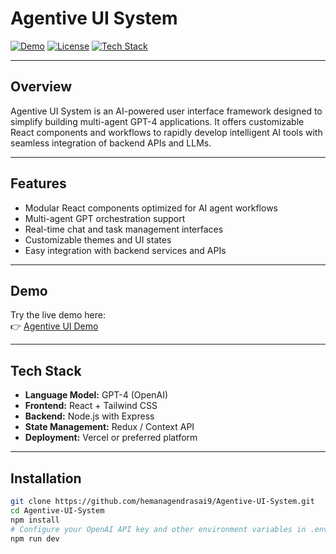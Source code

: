 # Agentive UI System

[![Demo](https://img.shields.io/badge/Demo-Online-blue)](https://claude.ai/public/artifacts/6205a47c-3488-4119-a0a0-df5436ee48f1)
[![License](https://img.shields.io/badge/License-MIT-green)](LICENSE)
[![Tech Stack](https://img.shields.io/badge/Tech-GPT4%20|%20React%20|%20Node.js-blue)]()

---

## Overview

Agentive UI System is an AI-powered user interface framework designed to simplify building multi-agent GPT-4 applications. It offers customizable React components and workflows to rapidly develop intelligent AI tools with seamless integration of backend APIs and LLMs.

---

## Features

- Modular React components optimized for AI agent workflows  
- Multi-agent GPT orchestration support  
- Real-time chat and task management interfaces  
- Customizable themes and UI states  
- Easy integration with backend services and APIs  

---

## Demo

Try the live demo here:  
👉 [Agentive UI Demo](https://claude.ai/public/artifacts/6205a47c-3488-4119-a0a0-df5436ee48f1)

---

## Tech Stack

- **Language Model:** GPT-4 (OpenAI)  
- **Frontend:** React + Tailwind CSS  
- **Backend:** Node.js with Express  
- **State Management:** Redux / Context API  
- **Deployment:** Vercel or preferred platform

---

## Installation

```bash
git clone https://github.com/hemanagendrasai9/Agentive-UI-System.git
cd Agentive-UI-System
npm install
# Configure your OpenAI API key and other environment variables in .env
npm run dev

